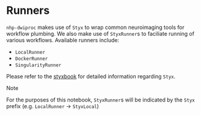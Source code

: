 # Runners

`nhp-dwiproc` makes use of `Styx` to wrap common neuroimaging tools for workflow plumbing. We also make use of
`StyxRunner`s to faciliate running of various workflows. Available runners include:

- `LocalRunner`
- `DockerRunner`
- `SingularityRunner`

Please refer to the
[styxbook](https://childmindresearch.github.io/styxbook/) for detailed information regarding `Styx`.

> [!NOTE]
> For the purposes of this notebook, `StyxRunner`s will be indicated by the `Styx` prefix
> (e.g. `LocalRunner` -> `StyxLocal`)
